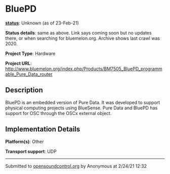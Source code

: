 # BluePD

**[status](../implementation-status.html)**: Unknown (as of 23-Feb-21)

**Status details**: 
same as above. Link says coming soon but no updates there, or when searching for bluemelon.org. Archive shows last crawl was 2020.

**Project Type**: Hardware

**Project URL**: <http://www.bluemelon.org/index.php/Products/BM7505_BluePD_programmable_Pure_Data_router>

## Description

BluePD is an embedded version of Pure Data. It was developed to support physical computing projects using BlueSense. Pure Data and BluePD has support for OSC through the OSCx external object.

## Implementation Details

**Platform(s)**: Other

**Transport support**: UDP

---
Submitted to [opensoundcontrol.org](https://opensoundcontrol.org) by Anonymous at 2/24/21 12:32
